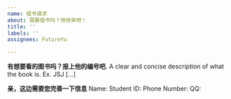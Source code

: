 ```yaml
---
name: 借书请求
about: 需要借书吗？快快来吧！
title: ''
labels: ''
assignees: FutureYu

---
```


**有想要看的图书吗？报上他的编号吧.**
A clear and concise description of what the book is. Ex. JSJ [...]

**亲，这边需要您完善一下信息**
Name: 
Student ID: 
Phone Number:
QQ:
